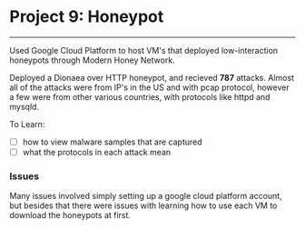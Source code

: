 # Project 9: Honeypot
--------------------

Used Google Cloud Platform to host VM's that deployed low-interaction honeypots through Modern Honey Network.

Deployed a Dionaea over HTTP honeypot, and recieved **787** attacks. Almost all of the attacks were from IP's in the US and with pcap protocol, however a few were from other various countries, with protocols like httpd and mysqld.

To Learn:
- [ ] how to view malware samples that are captured 
- [ ] what the protocols in each attack mean

### Issues  
Many issues involved simply setting up a google cloud platform account, but besides that there were issues with learning how to use each VM to download the honeypots at first.


